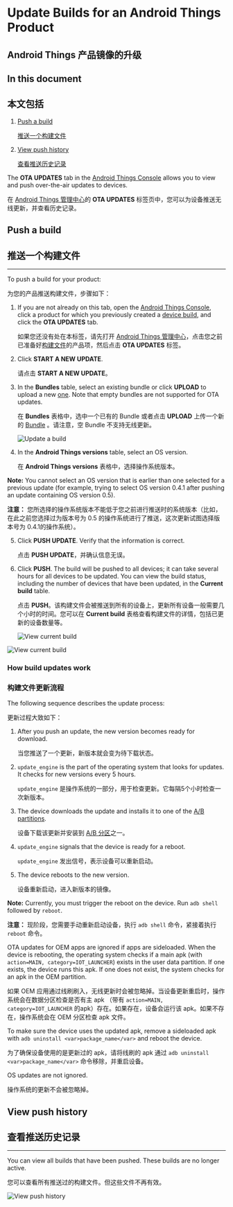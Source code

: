 # Update Builds for an Android Things Product

## Android Things 产品镜像的升级

## In this document

## 本文包括

1.  [Push a build](#push-a-build)

	[推送一个构建文件](#推送一个构建文件)

2.  [View push history](#view-all-updates)

	[查看推送历史记录](#查看推送历史记录)



The **OTA UPDATES** tab in the [Android Things Console](https://partner.android.com/things/console) allows you to view and push over-the-air updates to devices.

在 [Android Things 管理中心](https://partner.android.com/things/console)的 **OTA UPDATES** 标签页中，您可以为设备推送无线更新，并查看历史记录。

## Push a build

## 推送一个构建文件

* * *

To push a build for your product:

为您的产品推送构建文件，步骤如下：

1.  If you are not already on this tab, open the [Android Things Console](https://partner.android.com/things/console), click a product for which you previously created a [device build](https://developer.android.google.cn/things/console/build.html), and click the **OTA UPDATES** tab.

	如果您还没有处在本标签，请先打开 [Android Things 管理中心](https://partner.android.com/things/console)，点击您之前已准备好[构建文件](https://developer.android.google.cn/things/console/build.html)的产品项，然后点击 **OTA UPDATES** 标签。

2.  Click **START A NEW UPDATE**.

	请点击 **START A NEW UPDATE**。

3.  In the **Bundles** table, select an existing bundle or click **UPLOAD** to upload a new [one](https://developer.android.google.cn/things/console/app_bundle.html). Note that empty bundles are not supported for OTA updates.

	在 **Bundles** 表格中，选中一个已有的 Bundle 或者点击 **UPLOAD** 上传一个新的 [Bundle](https://developer.android.google.cn/things/console/app_bundle.html) 。请注意，空 Bundle 不支持无线更新。

    ![Update a build](https://developer.android.google.cn/things/images/console/update_push.png)

4.  In the **Android Things versions** table, select an OS version.

	在 **Android Things versions** 表格中，选择操作系统版本。

**Note:** You cannot select an OS version that is earlier than one selected for a previous update (for example, trying to select OS version 0.4.1 after pushing an update containing OS version 0.5).

**注意：** 您所选择的操作系统版本不能低于您之前进行推送时的系统版本（比如，在此之前您选择过为版本号为 0.5 的操作系统进行了推送，这次更新试图选择版本号为 0.4.1的操作系统）。

5.  Click **PUSH UPDATE**. Verify that the information is correct.

	点击 **PUSH UPDATE**，并确认信息无误。

6.  Click **PUSH**. The build will be pushed to all devices; it can take several hours for all devices to be updated. You can view the build status, including the number of devices that have been updated, in the **Current build** table.

	点击 **PUSH**。该构建文件会被推送到所有的设备上，更新所有设备一般需要几个小时的时间。您可以在 **Current build** 表格查看构建文件的详情，包括已更新的设备数量等。

    ![View current
    build](https://developer.android.google.cn/things/images/console/current_build_list.png)

   ![View current
   build](https://developer.android.google.cn/things/images/console/current_build_list.png)

### How build updates work

### 构建文件更新流程

The following sequence describes the update process:

更新过程大致如下：

1.  After you push an update, the new version becomes ready for download.

	当您推送了一个更新，新版本就会变为待下载状态。

2.  `update_engine` is the part of the operating system that looks for updates. It checks for new versions every 5 hours.

	`update_engine` 是操作系统的一部分，用于检查更新。它每隔5个小时检查一次新版本。

3.  The device downloads the update and installs it to one of the [A/B partitions](https://source.android.google.cn/devices/tech/ota/ab_updates).

	设备下载该更新并安装到 [A/B 分区](https://source.android.google.cn/devices/tech/ota/ab_updates)之一。

4.  `update_engine` signals that the device is ready for a reboot.

	`update_engine` 发出信号，表示设备可以重新启动。

5.  The device reboots to the new version.

	设备重新启动，进入新版本的镜像。

**Note:** Currently, you must trigger the reboot on the device. Run `adb shell` followed by `reboot`.

**注意：** 现阶段，您需要手动重新启动设备，执行 `adb shell` 命令，紧接着执行 `reboot` 命令。


OTA updates for OEM apps are ignored if apps are sideloaded. When the device is rebooting, the operating system checks if a main apk (with `action=MAIN, category=IOT_LAUNCHER`) exists in the user data partition. If one exists, the device runs this apk. If one does not exist, the system checks for an apk in the OEM partition.

如果 OEM 应用通过线刷刷入，无线更新时会被忽略掉。当设备更新重启时，操作系统会在数据分区检查是否有主 apk （带有 `action=MAIN, category=IOT_LAUNCHER` 的apk）存在。如果存在，设备会运行该 apk。如果不存在，操作系统会在 OEM 分区检查 apk 文件。

To make sure the device uses the updated apk, remove a sideloaded apk with `adb uninstall <var>package_name</var>` and reboot the device.

为了确保设备使用的是更新过的 apk，请将线刷的 apk 通过 `adb uninstall <var>package_name</var>` 命令移除，并重启设备。

OS updates are not ignored.

操作系统的更新不会被忽略掉。

## View push history

## 查看推送历史记录

* * *

You can view all builds that have been pushed. These builds are no longer active.

您可以查看所有推送过的构建文件。但这些文件不再有效。

![View push
history](https://developer.android.google.cn/things/images/console/update_build_list.png)


